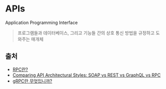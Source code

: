 # APIs

Application Programming Interface
> 프로그램들과 데이터베이스, 그리고 기능들 간의 상호 통신 방법을 규정하고 도와주는 매개체


## 출처
- [RPC란?](https://velog.io/@jakeseo_me/RPC%EB%9E%80)
- [Comparing API Architectural Styles: SOAP vs REST vs GraphQL vs RPC](https://www.altexsoft.com/blog/soap-vs-rest-vs-graphql-vs-rpc/) 
- [gRPC란 무엇입니까?](https://appmaster.io/ko/blog/grpcneun-mueosibnigga)